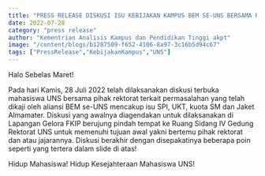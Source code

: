 ```yaml
---
title: "PRESS RELEASE DISKUSI ISU KEBIJAKAN KAMPUS BEM SE-UNS BERSAMA REKTORAT"
date: 2022-07-28
category: "press release"
author: "Kementrian Analisis Kampus dan Pendidikan Tinggi akpt"
image: "/content/blogs/b1287509-f652-4106-8a97-3c16b5d94c67"
tags: ["PressRelease","KebijakanKampus","UNS"]
---
```


Halo Sebelas Maret!

Pada hari Kamis, 28 Juli 2022 telah dilaksanakan diskusi terbuka mahasiswa UNS bersama pihak rektorat terkait permasalahan yang telah dikaji oleh aliansi BEM se-UNS mencakup isu SPI, UKT, kuota SM dan Jaket Almamater. Diskusi yang awalnya diagendakan untuk dilaksanakan di Lapangan Gelora FKIP berujung pindah tempat ke Ruang Sidang IV Gedung Rektorat UNS untuk memenuhi tujuan awal yakni bertemu pihak rektorat dan atau jajarannya. Diskusi berakhir dengan disepakatinya beberapa poin seperti yang tertera dalam slide di atas!

Hidup Mahasiswa!
Hidup Kesejahteraan Mahasiswa UNS!

